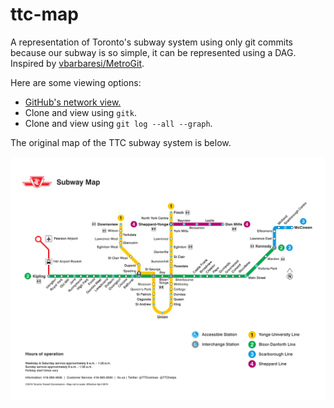 # ttc-map

A representation of Toronto's subway system using only git commits because our subway is so simple, it can be represented using a DAG. Inspired by [vbarbaresi/MetroGit](https://github.com/vbarbaresi/MetroGit).

Here are some viewing options:

* [GitHub's network view.](https://github.com/Denton-L/ttc-map/network)
* Clone and view using `gitk`.
* Clone and view using `git log --all --graph`.

The original map of the TTC subway system is below.

![TTC Subway Map](https://raw.githubusercontent.com/Denton-L/ttc-map/master/SubwayMap.png "If there were a TTC museum, I'd be work as a curator for it.")
